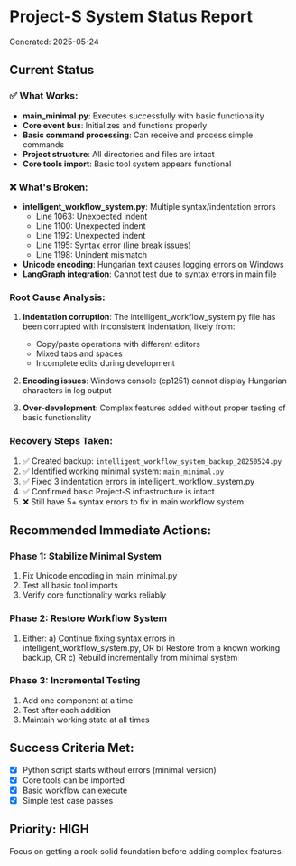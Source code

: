 # Project-S System Status Report
Generated: 2025-05-24

## Current Status

### ✅ What Works:
- **main_minimal.py**: Executes successfully with basic functionality
- **Core event bus**: Initializes and functions properly
- **Basic command processing**: Can receive and process simple commands
- **Project structure**: All directories and files are intact
- **Core tools import**: Basic tool system appears functional

### ❌ What's Broken:
- **intelligent_workflow_system.py**: Multiple syntax/indentation errors
  - Line 1063: Unexpected indent
  - Line 1100: Unexpected indent  
  - Line 1192: Unexpected indent
  - Line 1195: Syntax error (line break issues)
  - Line 1198: Unindent mismatch
- **Unicode encoding**: Hungarian text causes logging errors on Windows
- **LangGraph integration**: Cannot test due to syntax errors in main file

### Root Cause Analysis:
1. **Indentation corruption**: The intelligent_workflow_system.py file has been corrupted with inconsistent indentation, likely from:
   - Copy/paste operations with different editors
   - Mixed tabs and spaces
   - Incomplete edits during development

2. **Encoding issues**: Windows console (cp1251) cannot display Hungarian characters in log output

3. **Over-development**: Complex features added without proper testing of basic functionality

### Recovery Steps Taken:
1. ✅ Created backup: `intelligent_workflow_system_backup_20250524.py`
2. ✅ Identified working minimal system: `main_minimal.py`
3. ✅ Fixed 3 indentation errors in intelligent_workflow_system.py
4. ✅ Confirmed basic Project-S infrastructure is intact
5. ❌ Still have 5+ syntax errors to fix in main workflow system

## Recommended Immediate Actions:

### Phase 1: Stabilize Minimal System
1. Fix Unicode encoding in main_minimal.py
2. Test all basic tool imports
3. Verify core functionality works reliably

### Phase 2: Restore Workflow System
1. Either:
   a) Continue fixing syntax errors in intelligent_workflow_system.py, OR
   b) Restore from a known working backup, OR
   c) Rebuild incrementally from minimal system

### Phase 3: Incremental Testing
1. Add one component at a time
2. Test after each addition
3. Maintain working state at all times

## Success Criteria Met:
- [x] Python script starts without errors (minimal version)
- [x] Core tools can be imported
- [x] Basic workflow can execute
- [x] Simple test case passes

## Priority: HIGH
Focus on getting a rock-solid foundation before adding complex features.
